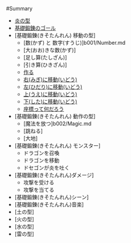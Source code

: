 #Summary

* [炎の型](README.md)
* [基礎鍛錬のゴール](b001/About.md)
* [基礎鍛錬(きそたんれん) 移動の型]
  * [数(かず) と 数字(すうじ)]b001/Number.md
  * [大(おお)きな数(かず)]
  * [足し算(たしざん)]
  * [引き算(ひきざん)]
  * [作る](b001/CreateProject.md)
  * [右(みぎ)に移動(いどう)](b001/MoveRight.md)
  * [左(ひだり)に移動(いどう)](b001/MoveLeft.md)
  * [上(うえ)に移動(いどう)](b001/MoveUp.md)
  * [下(した)に移動(いどう)](b001/MoveDown.md)
  * [座標って何だろう](b001/GridChart.md)
* [基礎鍛錬(きそたんれん) 動作の型]
  * [魔法を放つ]b002/Magic.md
  * [跳ねる]
  * [大地]
* [基礎鍛錬(きそたんれん) モンスター]
  * ドラゴンを召喚
  * ドラゴンを移動
  * ドセゴンが炎を吐く
* [基礎鍛錬(きそたんれん)ダメージ]
  * 攻撃を受ける
  * 攻撃を当てる
* [基礎鍛錬(きそたんれん)シーン]
* [基礎鍛錬(きそたんれん)音楽]
* [土の型]
* [火の型]
* [水の型]
* [雷の型]



